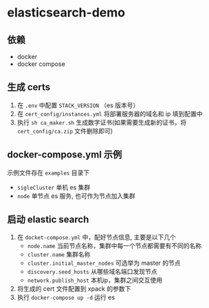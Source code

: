 # elasticsearch-demo

## 依赖

- docker
- docker compose

## 生成 certs

1. 在 `.env` 中配置 `STACK_VERSION` （es 版本号）
2. 在 `cert_config/instances.yml` 将部署服务器的域名和 ip 填到配置中
3. 执行 `sh ca_maker.sh` 生成数字证书(如果需要生成新的证书，将 `cert_config/ca.zip` 文件删除即可)

## docker-compose.yml 示例

示例文件存在 `examples` 目录下

- `sigleCluster` 单机 es 集群
- `node` 单节点 es 服务, 也可作为节点加入集群

## 启动 elastic search

1. 在 `docket-compose.yml` 中，配好节点信息, 主要是以下几个  
   - `node.name` 当前节点名称，集群中每一个节点都需要有不同的名称  
   - `cluster.name` 集群名称  
   - `cluster.initial_master_nodes` 可选举为 master 的节点  
   - `discovery.seed_hosts` 从哪些域名端口发现节点  
   - `network.publish_host` 本机ip，集群之间交互使用  
2. 将生成的 cert 文件配置到 xpack 的参数下
3. 执行 `docker-compose up -d` 运行 es
